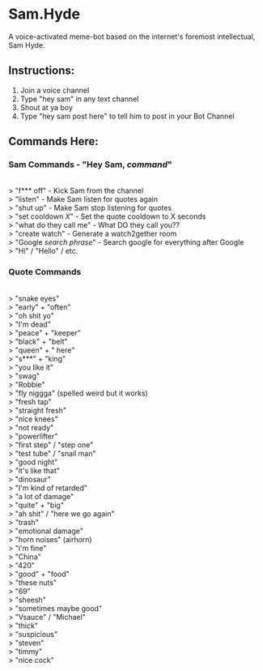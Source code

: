 # Sam.Hyde
A voice-activated meme-bot based on the internet's foremost intellectual, Sam Hyde.

## Instructions:
1. Join a voice channel
2. Type "hey sam" in any text channel
3. Shout at ya boy
4. Type "hey sam post here" to tell him to post in your Bot Channel

## Commands Here:
### Sam Commands - "Hey Sam, *command*"
<br />> "f*** off" - Kick Sam from the channel<br />> "listen" - Make Sam listen for quotes again<br />> "shut up" - Make Sam stop listening for quotes<br />> "set cooldown *X*" - Set the quote cooldown to X seconds<br />> "what do they call me" - What DO they call you??<br />> "create watch" - Generate a watch2gether room<br />> "Google *search phrase*" - Search google for everything after Google<br />> "Hi" / "Hello" / etc.### Quote Commands
<br />> "snake eyes"<br />> "early" + "often"<br />> "oh shit yo"<br />> "I'm dead"<br />> "peace" + "keeper"<br />> "black" + "belt"<br />> "queen" + " here"<br />> "s***" + "king"<br />> "you like it"<br />> "swag"<br />> "Robbie"<br />> "fly niggga" (spelled weird but it works)<br />> "fresh tap"<br />> "straight fresh"<br />> "nice knees"<br />> "not ready"<br />> "powerlifter"<br />> "first step" / "step one"<br />> "test tube" / "snail man"<br />> "good night"<br />> "it's like that"<br />> "dinosaur"<br />> "I'm kind of retarded"<br />> "a lot of damage"<br />> "quite" + "big"<br />> "ah shit" / "here we go again"<br />> "trash"<br />> "emotional damage"<br />> "horn noises" (airhorn)<br />> "i'm fine"<br />> "China"<br />> "420"<br />> "good" + "food"<br />> "these nuts"<br />> "69"<br />> "sheesh"<br />> "sometimes maybe good"<br />> "Vsauce" / "Michael"<br />> "thick"<br />> "suspicious"<br />> "steven"<br />> "timmy"<br />> "nice cock"